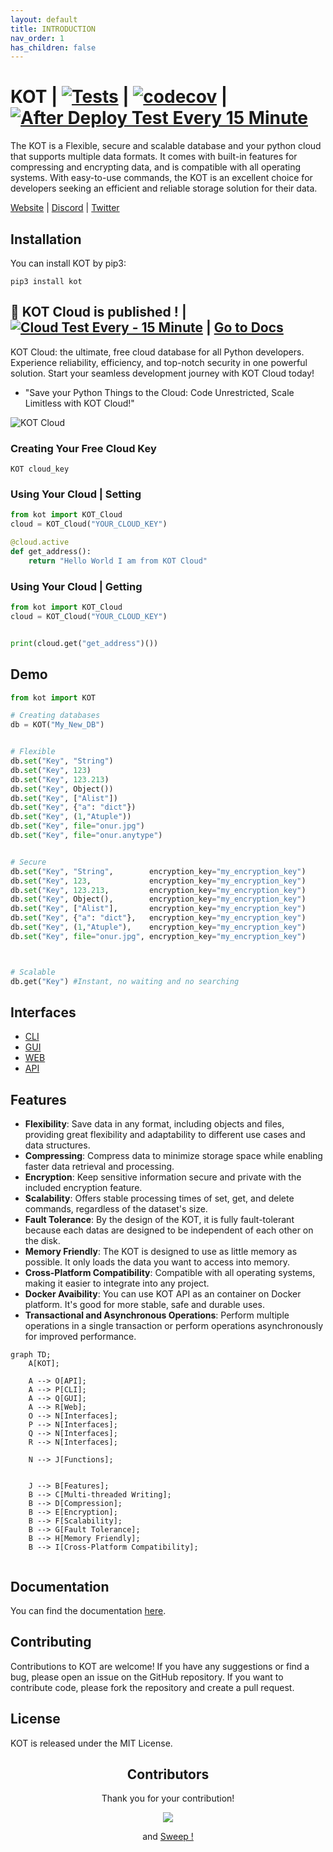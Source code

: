 ```yaml
---
layout: default
title: INTRODUCTION
nav_order: 1
has_children: false
---
```

# KOT | [![Tests](https://github.com/KOT/KOT/actions/workflows/tests.yml/badge.svg)](https://github.com/KOT/KOT/actions/workflows/tests.yml) | [![codecov](https://codecov.io/gh/KOT/KOT/branch/master/graph/badge.svg?token=Q38EWFNSIJ)](https://codecov.io/gh/KOT/KOT) | [![After Deploy Test Every 15 Minute](https://github.com/KOT/KOT/actions/workflows/after_deploy_test.yml/badge.svg)](https://github.com/KOT/KOT/actions/workflows/after_deploy_test.yml)

The KOT is a Flexible, secure and scalable database and your python cloud that supports multiple data formats. It comes with built-in features for compressing and encrypting data, and is compatible with all operating systems. With easy-to-use commands, the KOT is an excellent choice for developers seeking an efficient and reliable storage solution for their data.

[Website](https://kot.co/) | [Discord](https://discord.gg/QtnKf532Er) | [Twitter](https://twitter.com/kot)

## Installation
You can install KOT by pip3:

```console
pip3 install kot
```



## 🎉 KOT Cloud is published ! | [![Cloud Test Every - 15 Minute](https://github.com/KOT/KOT/actions/workflows/cloud_test.yml/badge.svg)](https://github.com/KOT/KOT/actions/workflows/cloud_test.yml) | [Go to Docs](https://KOT.github.io/KOT/kot_cloud.html)
KOT Cloud: the ultimate, free cloud database for all Python developers. Experience reliability, efficiency, and top-notch security in one powerful solution. Start your seamless development journey with KOT Cloud today!

- "Save your Python Things to the Cloud: Code Unrestricted, Scale Limitless with KOT Cloud!"

![KOT Cloud](https://github.com/KOT/KOT/assets/41792982/a45e58cf-3403-4cd5-a9b5-dc9b84e4746c)


### Creating Your Free Cloud Key
```console
KOT cloud_key
```

### Using Your Cloud | Setting

```python
from kot import KOT_Cloud
cloud = KOT_Cloud("YOUR_CLOUD_KEY")

@cloud.active
def get_address():
    return "Hello World I am from KOT Cloud"
```

### Using Your Cloud | Getting

```python
from kot import KOT_Cloud
cloud = KOT_Cloud("YOUR_CLOUD_KEY")


print(cloud.get("get_address")())
```

## Demo

```python
from kot import KOT

# Creating databases
db = KOT("My_New_DB")


# Flexible
db.set("Key", "String")
db.set("Key", 123)
db.set("Key", 123.213)
db.set("Key", Object())
db.set("Key", ["Alist"])
db.set("Key", {"a": "dict"})
db.set("Key", (1,"Atuple"))
db.set("Key", file="onur.jpg")
db.set("Key", file="onur.anytype")


# Secure
db.set("Key", "String",        encryption_key="my_encryption_key")
db.set("Key", 123,             encryption_key="my_encryption_key")
db.set("Key", 123.213,         encryption_key="my_encryption_key")
db.set("Key", Object(),        encryption_key="my_encryption_key")
db.set("Key", ["Alist"],       encryption_key="my_encryption_key")
db.set("Key", {"a": "dict"},   encryption_key="my_encryption_key")
db.set("Key", (1,"Atuple"),    encryption_key="my_encryption_key")
db.set("Key", file="onur.jpg", encryption_key="my_encryption_key")



# Scalable
db.get("Key") #Instant, no waiting and no searching


```

## Interfaces
- [CLI](https://KOT.github.io/KOT/interfaces/cli.html)
- [GUI](https://KOT.github.io/KOT/interfaces/gui.html)
- [WEB](https://KOT.github.io/KOT/interfaces/web.html)
- [API](https://KOT.github.io/KOT/interfaces/api.html)

## Features

- **Flexibility**: Save data in any format, including objects and files, providing great flexibility and adaptability to different use cases and data structures.
- **Compressing**: Compress data to minimize storage space while enabling faster data retrieval and processing.
- **Encryption**: Keep sensitive information secure and private with the included encryption feature.
- **Scalability**: Offers stable processing times of set, get, and delete commands, regardless of the dataset's size.
- **Fault Tolerance**: By the design of the KOT, it is fully fault-tolerant because each datas are designed to be independent of each other on the disk.
- **Memory Friendly**: The KOT is designed to use as little memory as possible. It only loads the data you want to access into memory.
- **Cross-Platform Compatibility**: Compatible with all operating systems, making it easier to integrate into any project.
- **Docker Avaibility**: You can use KOT API as an container on Docker platform. It's good for more stable, safe and durable uses.
- **Transactional and Asynchronous Operations**: Perform multiple operations in a single transaction or perform operations asynchronously for improved performance.


```mermaid
graph TD;
    A[KOT];

    A --> O[API];
    A --> P[CLI];
    A --> Q[GUI];
    A --> R[Web];
    O --> N[Interfaces];
    P --> N[Interfaces];
    Q --> N[Interfaces];
    R --> N[Interfaces];

    N --> J[Functions];


    J --> B[Features];
    B --> C[Multi-threaded Writing];
    B --> D[Compression];
    B --> E[Encryption];
    B --> F[Scalability];
    B --> G[Fault Tolerance];
    B --> H[Memory Friendly];
    B --> I[Cross-Platform Compatibility];


```

## Documentation
You can find the documentation [here](https://KOT.github.io/KOT/).


## Contributing
Contributions to KOT are welcome! If you have any suggestions or find a bug, please open an issue on the GitHub repository. If you want to contribute code, please fork the repository and create a pull request.

## License
KOT is released under the MIT License.

<h2 align="center">
    Contributors
</h2>
<p align="center">
    Thank you for your contribution!
</p>
<p align="center">
    <a href="https://github.com/KOT/KOT/graphs/contributors">
      <img src="https://contrib.rocks/image?repo=KOT/KOT" />
    </a>
</p>
<p align="center">
    and <a href="https://sweep.dev/">Sweep !</a>
</p>
